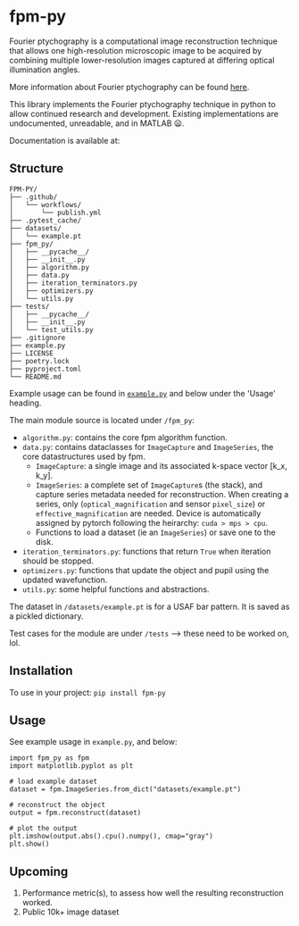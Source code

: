 # fpm-py

Fourier ptychography is a computational image reconstruction technique that allows one high-resolution microscopic image to be acquired by combining multiple lower-resolution images captured at differing optical illumination angles.

More information about Fourier ptychography can be found [here](https://en.wikipedia.org/wiki/Fourier_ptychography).

This library implements the Fourier ptychography technique in python to allow continued research and development. Existing implementations are undocumented, unreadable, and in MATLAB :frowning:.

Documentation is available at: 

## Structure

```plaintext
FPM-PY/
├── .github/
│   └── workflows/
│       └── publish.yml
├── .pytest_cache/
├── datasets/
│   └── example.pt
├── fpm_py/
│   ├── __pycache__/
│   ├── __init__.py
│   ├── algorithm.py
│   ├── data.py
│   ├── iteration_terminators.py
│   ├── optimizers.py
│   └── utils.py
├── tests/
│   ├── __pycache__/
│   ├── __init__.py
│   └── test_utils.py
├── .gitignore
├── example.py
├── LICENSE
├── poetry.lock
├── pyproject.toml
└── README.md
```

Example usage can be found in [`example.py`](https://github.com/rspcunningham/fpm-py/blob/get-algo-working-with-real-data/example.py) and below under the 'Usage' heading.

The main module source is located under `/fpm_py`:

- `algorithm.py`: contains the core fpm algorithm function.
- `data.py`: contains dataclasses for `ImageCapture` and `ImageSeries`, the core datastructures used by fpm.
  - `ImageCapture`: a single image and its associated k-space vector [k_x, k_y].
  - `ImageSeries`: a complete set of `ImageCapture`s (the stack), and capture series metadata needed for reconstruction. When creating a series, only (`optical_magnification` and sensor `pixel_size`) or `effective_magnification` are needed. Device is automatically assigned by pytorch following the heirarchy: `cuda > mps > cpu`.
  - Functions to load a dataset (ie an `ImageSeries`) or save one to the disk.
- `iteration_terminators.py`: functions that return `True` when iteration should be stopped.
- `optimizers.py`: functions that update the object and pupil using the updated wavefunction.
- `utils.py`: some helpful functions and abstractions.

The dataset in `/datasets/example.pt` is for a USAF bar pattern. It is saved as a pickled dictionary.

Test cases for the module are under `/tests` --> these need to be worked on, lol.

## Installation

To use in your project: `pip install fpm-py`

## Usage

See example usage in `example.py`, and below:

```python3
import fpm_py as fpm
import matplotlib.pyplot as plt

# load example dataset
dataset = fpm.ImageSeries.from_dict("datasets/example.pt")

# reconstruct the object
output = fpm.reconstruct(dataset)

# plot the output
plt.imshow(output.abs().cpu().numpy(), cmap="gray")
plt.show()
```

## Upcoming

1. Performance metric(s), to assess how well the resulting reconstruction worked.
4. Public 10k+ image dataset
